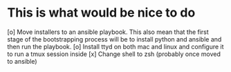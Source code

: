 # This is what would be nice to do

[o] Move installers to an ansible playbook. This also mean that the first stage of the bootstrapping
process will be to install python and ansible and then run the playbook.
[o] Install ttyd on both mac and linux and configure it to run a tmux session inside
[x] Change shell to zsh (probably once moved to ansible)
